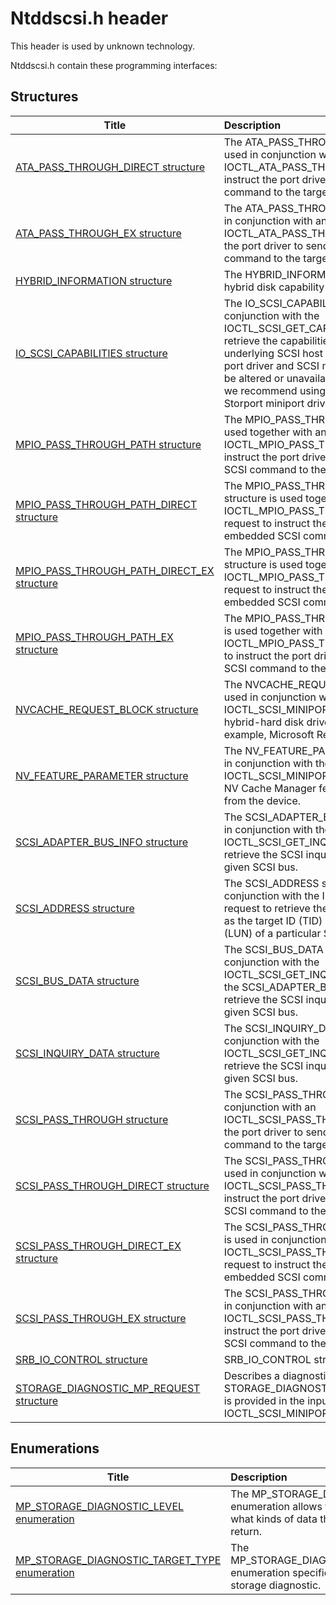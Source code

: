 # Ntddscsi.h header


This header is used by unknown technology.

Ntddscsi.h contain these programming interfaces:


## Structures

| Title   | Description   |
| ---- |:---- |
| [ATA_PASS_THROUGH_DIRECT structure](ns-ntddscsi--ata-pass-through-direct.md) | The ATA_PASS_THROUGH_DIRECT structure is used in conjunction with an IOCTL_ATA_PASS_THROUGH_DIRECT request to instruct the port driver to send an embedded ATA command to the target device. |
| [ATA_PASS_THROUGH_EX structure](ns-ntddscsi--ata-pass-through-ex.md) | The ATA_PASS_THROUGH_EX structure is used in conjunction with an IOCTL_ATA_PASS_THROUGH request to instruct the port driver to send an embedded ATA command to the target device. |
| [HYBRID_INFORMATION structure](ns-ntddscsi--hybrid-information.md) | The HYBRID_INFORMATION structure contains hybrid disk capability information. |
| [IO_SCSI_CAPABILITIES structure](ns-ntddscsi--io-scsi-capabilities.md) | The IO_SCSI_CAPABILITIES structure is used in conjunction with the IOCTL_SCSI_GET_CAPABILITIES request to retrieve the capabilities and limitations of the underlying SCSI host adapter.Note  The SCSI port driver and SCSI miniport driver models may be altered or unavailable in the future. Instead, we recommend using the Storport driver and Storport miniport driver models. |
| [MPIO_PASS_THROUGH_PATH structure](ns-ntddscsi--mpio-pass-through-path.md) | The MPIO_PASS_THROUGH_PATH structure is used together with an IOCTL_MPIO_PASS_THROUGH_PATH request to instruct the port driver to send an embedded SCSI command to the target device. |
| [MPIO_PASS_THROUGH_PATH_DIRECT structure](ns-ntddscsi--mpio-pass-through-path-direct.md) | The MPIO_PASS_THROUGH_PATH_DIRECT structure is used together with an IOCTL_MPIO_PASS_THROUGH_PATH_DIRECT request to instruct the port driver to send an embedded SCSI command to the target device. |
| [MPIO_PASS_THROUGH_PATH_DIRECT_EX structure](ns-ntddscsi--mpio-pass-through-path-direct-ex.md) | The MPIO_PASS_THROUGH_PATH_DIRECT_EX structure is used together with an IOCTL_MPIO_PASS_THROUGH_PATH_DIRECT_EX request to instruct the port driver to send an embedded SCSI command to the target device. |
| [MPIO_PASS_THROUGH_PATH_EX structure](ns-ntddscsi--mpio-pass-through-path-ex.md) | The MPIO_PASS_THROUGH_PATH_EX structure is used together with an IOCTL_MPIO_PASS_THROUGH_PATH_EX request to instruct the port driver to send an embedded SCSI command to the target device. |
| [NVCACHE_REQUEST_BLOCK structure](ns-ntddscsi--nvcache-request-block.md) | The NVCACHE_REQUEST_BLOCK structure is used in conjunction with the IOCTL_SCSI_MINIPORT request to manage hybrid-hard disk drive (H-HDD) devices (for example, Microsoft ReadyDrive technology). |
| [NV_FEATURE_PARAMETER structure](ns-ntddscsi--nv-feature-parameter.md) | The NV_FEATURE_PARAMETER structure is used in conjunction with the IOCTL_SCSI_MINIPORT_NVCACHE request to get NV Cache Manager feature support information from the device. |
| [SCSI_ADAPTER_BUS_INFO structure](ns-ntddscsi--scsi-adapter-bus-info.md) | The SCSI_ADAPTER_BUS_INFO structure is used in conjunction with the IOCTL_SCSI_GET_INQUIRY_DATA request to retrieve the SCSI inquiry data for all devices on a given SCSI bus. |
| [SCSI_ADDRESS structure](ns-ntddscsi--scsi-address.md) | The SCSI_ADDRESS structure is used in conjunction with the IOCTL_SCSI_GET_ADDRESS request to retrieve the address information, such as the target ID (TID) and the logical unit number (LUN) of a particular SCSI target. |
| [SCSI_BUS_DATA structure](ns-ntddscsi--scsi-bus-data.md) | The SCSI_BUS_DATA structure is used in conjunction with the IOCTL_SCSI_GET_INQUIRY_DATA request and the SCSI_ADAPTER_BUS_INFO structure to retrieve the SCSI inquiry data for all devices on a given SCSI bus. |
| [SCSI_INQUIRY_DATA structure](ns-ntddscsi--scsi-inquiry-data.md) | The SCSI_INQUIRY_DATA structure is used in conjunction with the IOCTL_SCSI_GET_INQUIRY_DATA request to retrieve the SCSI inquiry data for all devices on a given SCSI bus. |
| [SCSI_PASS_THROUGH structure](ns-ntddscsi--scsi-pass-through.md) | The SCSI_PASS_THROUGH structure is used in conjunction with an IOCTL_SCSI_PASS_THROUGH request to instruct the port driver to send an embedded SCSI command to the target device. |
| [SCSI_PASS_THROUGH_DIRECT structure](ns-ntddscsi--scsi-pass-through-direct.md) | The SCSI_PASS_THROUGH_DIRECT structure is used in conjunction with an IOCTL_SCSI_PASS_THROUGH_DIRECT request to instruct the port driver to send an embedded SCSI command to the target device. |
| [SCSI_PASS_THROUGH_DIRECT_EX structure](ns-ntddscsi--scsi-pass-through-direct-ex.md) | The SCSI_PASS_THROUGH_DIRECT_EX structure is used in conjunction with an IOCTL_SCSI_PASS_THROUGH_DIRECT_EX request to instruct the port driver to send an embedded SCSI command to the target device. |
| [SCSI_PASS_THROUGH_EX structure](ns-ntddscsi--scsi-pass-through-ex.md) | The SCSI_PASS_THROUGH_EX structure is used in conjunction with an IOCTL_SCSI_PASS_THROUGH_EX request to instruct the port driver to send an embedded SCSI command to the target device. |
| [SRB_IO_CONTROL structure](ns-ntddscsi--srb-io-control.md) | SRB_IO_CONTROL structure |
| [STORAGE_DIAGNOSTIC_MP_REQUEST structure](ns-ntddscsi--storage-diagnostic-mp-request.md) | Describes a diagnostic request to Miniport. The STORAGE_DIAGNOSTIC_MP_REQUEST structure is provided in the input/output buffer of an IOCTL_SCSI_MINIPORT_DIAGNOSTIC request. |

## Enumerations

| Title   | Description   |
| ---- |:---- |
| [MP_STORAGE_DIAGNOSTIC_LEVEL enumeration](ne-ntddscsi--mp-storage-diagnostic-level.md) | The MP_STORAGE_DIAGNOSTIC_LEVEL enumeration allows the caller to control what kinds of data the provider should return. |
| [MP_STORAGE_DIAGNOSTIC_TARGET_TYPE enumeration](ne-ntddscsi--mp-storage-diagnostic-target-type.md) | The MP_STORAGE_DIAGNOSTIC_TARGET_TYPE enumeration specifies the target type of a storage diagnostic. |
